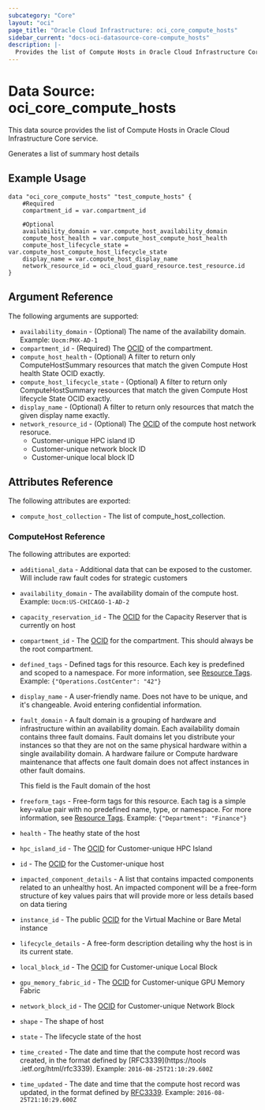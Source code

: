 ```yaml
---
subcategory: "Core"
layout: "oci"
page_title: "Oracle Cloud Infrastructure: oci_core_compute_hosts"
sidebar_current: "docs-oci-datasource-core-compute_hosts"
description: |-
  Provides the list of Compute Hosts in Oracle Cloud Infrastructure Core service
---
```


# Data Source: oci_core_compute_hosts
This data source provides the list of Compute Hosts in Oracle Cloud Infrastructure Core service.

Generates a list of summary host details


## Example Usage

```hcl
data "oci_core_compute_hosts" "test_compute_hosts" {
	#Required
	compartment_id = var.compartment_id

	#Optional
	availability_domain = var.compute_host_availability_domain
	compute_host_health = var.compute_host_compute_host_health
	compute_host_lifecycle_state = var.compute_host_compute_host_lifecycle_state
	display_name = var.compute_host_display_name
	network_resource_id = oci_cloud_guard_resource.test_resource.id
}
```

## Argument Reference

The following arguments are supported:

* `availability_domain` - (Optional) The name of the availability domain.  Example: `Uocm:PHX-AD-1` 
* `compartment_id` - (Required) The [OCID](https://docs.cloud.oracle.com/iaas/Content/General/Concepts/identifiers.htm) of the compartment.
* `compute_host_health` - (Optional) A filter to return only ComputeHostSummary resources that match the given Compute Host health State OCID exactly. 
* `compute_host_lifecycle_state` - (Optional) A filter to return only ComputeHostSummary resources that match the given Compute Host lifecycle State OCID exactly. 
* `display_name` - (Optional) A filter to return only resources that match the given display name exactly. 
* `network_resource_id` - (Optional) The [OCID](https://docs.cloud.oracle.com/iaas/Content/General/Concepts/identifiers.htm) of the compute host network resoruce.
	* Customer-unique HPC island ID
	* Customer-unique network block ID
	* Customer-unique local block ID 


## Attributes Reference

The following attributes are exported:

* `compute_host_collection` - The list of compute_host_collection.

### ComputeHost Reference

The following attributes are exported:

* `additional_data` - Additional data that can be exposed to the customer.  Will include raw fault codes for strategic customers 
* `availability_domain` - The availability domain of the compute host.  Example: `Uocm:US-CHICAGO-1-AD-2` 
* `capacity_reservation_id` - The [OCID](https://docs.cloud.oracle.com/iaas/Content/General/Concepts/identifiers.htm) for the Capacity Reserver that is currently on host 
* `compartment_id` - The [OCID](https://docs.cloud.oracle.com/iaas/Content/General/Concepts/identifiers.htm) for the compartment. This should always be the root compartment. 
* `defined_tags` - Defined tags for this resource. Each key is predefined and scoped to a namespace. For more information, see [Resource Tags](https://docs.cloud.oracle.com/iaas/Content/General/Concepts/resourcetags.htm).  Example: `{"Operations.CostCenter": "42"}` 
* `display_name` - A user-friendly name. Does not have to be unique, and it's changeable. Avoid entering confidential information. 
* `fault_domain` - A fault domain is a grouping of hardware and infrastructure within an availability domain. Each availability domain contains three fault domains. Fault domains let you distribute your instances so that they are not on the same physical hardware within a single availability domain. A hardware failure or Compute hardware maintenance that affects one fault domain does not affect instances in other fault domains.

	This field is the Fault domain of the host 
* `freeform_tags` - Free-form tags for this resource. Each tag is a simple key-value pair with no predefined name, type, or namespace. For more information, see [Resource Tags](https://docs.cloud.oracle.com/iaas/Content/General/Concepts/resourcetags.htm).  Example: `{"Department": "Finance"}` 
* `health` - The heathy state of the host 
* `hpc_island_id` - The [OCID](https://docs.cloud.oracle.com/iaas/Content/General/Concepts/identifiers.htm) for Customer-unique HPC Island 
* `id` - The [OCID](https://docs.cloud.oracle.com/iaas/Content/General/Concepts/identifiers.htm) for the Customer-unique host 
* `impacted_component_details` - A list that contains impacted components related to an unhealthy host. An impacted component will be a  free-form structure of key values pairs that will provide more or less details based on data tiering 
* `instance_id` - The public [OCID](https://docs.cloud.oracle.com/iaas/Content/General/Concepts/identifiers.htm) for the Virtual Machine or Bare Metal instance 
* `lifecycle_details` - A free-form description detailing why the host is in its current state. 
* `local_block_id` - The [OCID](https://docs.cloud.oracle.com/iaas/Content/General/Concepts/identifiers.htm) for Customer-unique Local Block 
* `gpu_memory_fabric_id` - The [OCID](https://docs.cloud.oracle.com/iaas/Content/General/Concepts/identifiers.htm) for Customer-unique GPU Memory Fabric
* `network_block_id` - The [OCID](https://docs.cloud.oracle.com/iaas/Content/General/Concepts/identifiers.htm) for Customer-unique Network Block 
* `shape` - The shape of host 
* `state` - The lifecycle state of the host 
* `time_created` - The date and time that the compute host record was created, in the format defined by [RFC3339](https://tools .ietf.org/html/rfc3339).  Example: `2016-08-25T21:10:29.600Z` 
* `time_updated` - The date and time that the compute host record was updated, in the format defined by [RFC3339](https://tools.ietf.org/html/rfc3339).  Example: `2016-08-25T21:10:29.600Z` 

